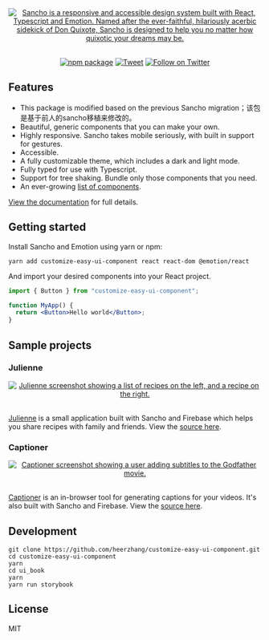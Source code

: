 <div align="center">
  <a href="https://sancho-ui.com/">
    <img
    max-width="600px"
    alt="Sancho is a responsive and accessible design system built with React, Typescript and Emotion. Named after the ever-faithful, hilariously acerbic sidekick of Don Quixote, Sancho is designed to help you no matter how quixotic your dreams may be."
     src="https://raw.githubusercontent.com/heerzhang/sancho/master/hero.jpg">
  </a>
</div>
<br />
<div align="center">

[![npm package](https://img.shields.io/npm/v/customize-easy-ui-component/latest.svg)](https://www.npmjs.com/package/customize-easy-ui-component)
[![Tweet](https://img.shields.io/twitter/url/http/shields.io.svg?style=social)](https://twitter.com/intent/tweet?text=Sancho%20is%20a%20responsive%20and%20accessible%20design%20system%20built%20with%20React%2C%20Typescript%20and%20Emotion&url=https://sancho-ui.com&hashtags=react,design,javascript)
[![Follow on Twitter](https://img.shields.io/twitter/follow/benmcmahen.svg?style=social&logo=twitter)](
https://twitter.com/intent/follow?screen_name=benmcmahen
)

</div>

## Features
- This package is modified based on the previous Sancho migration；该包是基于前人的sancho移植来修改的。
- Beautiful, generic components that you can make your own.
- Highly responsive. Sancho takes mobile seriously, with built in support for gestures.
- Accessible.
- A fully customizable theme, which includes a dark and light mode.
- Fully typed for use with Typescript.
- Support for tree shaking. Bundle only those components that you need.
- An ever-growing [list of components](https://sancho-ui.com).

[View the documentation](https://sancho-ui.com) for full details.

## Getting started

Install Sancho and Emotion using yarn or npm:

```
yarn add customize-easy-ui-component react react-dom @emotion/react
```

And import your desired components into your React project.

```jsx
import { Button } from "customize-easy-ui-component";

function MyApp() {
  return <Button>Hello world</Button>;
}
```

## Sample projects

### Julienne

<div align="center">
  <a href="https://julienne.app">
    <img
    max-width="600px"
    alt="Julienne screenshot showing a list of recipes on the left, and a recipe on the right."
     src="https://raw.githubusercontent.com/heerzhang/sancho/master/misc/julienne.jpg">
  </a>
</div>
<br />

[Julienne](https://julienne.app) is a small application built with Sancho and Firebase which helps you share recipes with family and friends. View the [source here](https://github.com/bmcmahen/julienne).

### Captioner

<div align="center">
  <a href="https://captioner.app">
    <img
    max-width="600px"
    alt="Captioner screenshot showing a user adding subtitles to the Godfather movie."
     src="https://raw.githubusercontent.com/heerzhang/sancho/master/misc/captioner.jpg">
  </a>
</div>
<br />

[Captioner](https://captioner.app) is an in-browser tool for generating captions for your videos. It's also built with Sancho and Firebase. View the [source here](https://github.com/bmcmahen/captioner).

## Development

```
git clone https://github.com/heerzhang/customize-easy-ui-component.git
cd customize-easy-ui-component
yarn
cd ui_book
yarn
yarn run storybook
```

## License

MIT
